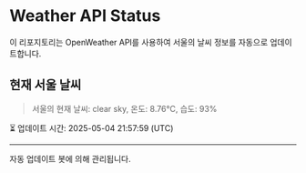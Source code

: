 
# Weather API Status

이 리포지토리는 OpenWeather API를 사용하여 서울의 날씨 정보를 자동으로 업데이트합니다.

## 현재 서울 날씨
> 서울의 현재 날씨: clear sky, 온도: 8.76°C, 습도: 93%

⏳ 업데이트 시간: 2025-05-04 21:57:59 (UTC)

---
자동 업데이트 봇에 의해 관리됩니다.
